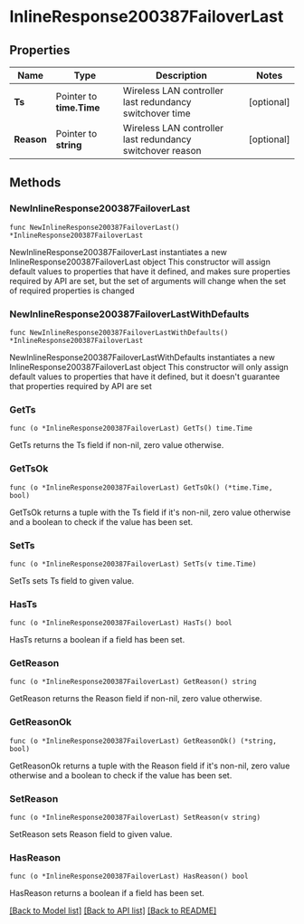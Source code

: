# InlineResponse200387FailoverLast

## Properties

Name | Type | Description | Notes
------------ | ------------- | ------------- | -------------
**Ts** | Pointer to **time.Time** | Wireless LAN controller last redundancy switchover time | [optional] 
**Reason** | Pointer to **string** | Wireless LAN controller last redundancy switchover reason | [optional] 

## Methods

### NewInlineResponse200387FailoverLast

`func NewInlineResponse200387FailoverLast() *InlineResponse200387FailoverLast`

NewInlineResponse200387FailoverLast instantiates a new InlineResponse200387FailoverLast object
This constructor will assign default values to properties that have it defined,
and makes sure properties required by API are set, but the set of arguments
will change when the set of required properties is changed

### NewInlineResponse200387FailoverLastWithDefaults

`func NewInlineResponse200387FailoverLastWithDefaults() *InlineResponse200387FailoverLast`

NewInlineResponse200387FailoverLastWithDefaults instantiates a new InlineResponse200387FailoverLast object
This constructor will only assign default values to properties that have it defined,
but it doesn't guarantee that properties required by API are set

### GetTs

`func (o *InlineResponse200387FailoverLast) GetTs() time.Time`

GetTs returns the Ts field if non-nil, zero value otherwise.

### GetTsOk

`func (o *InlineResponse200387FailoverLast) GetTsOk() (*time.Time, bool)`

GetTsOk returns a tuple with the Ts field if it's non-nil, zero value otherwise
and a boolean to check if the value has been set.

### SetTs

`func (o *InlineResponse200387FailoverLast) SetTs(v time.Time)`

SetTs sets Ts field to given value.

### HasTs

`func (o *InlineResponse200387FailoverLast) HasTs() bool`

HasTs returns a boolean if a field has been set.

### GetReason

`func (o *InlineResponse200387FailoverLast) GetReason() string`

GetReason returns the Reason field if non-nil, zero value otherwise.

### GetReasonOk

`func (o *InlineResponse200387FailoverLast) GetReasonOk() (*string, bool)`

GetReasonOk returns a tuple with the Reason field if it's non-nil, zero value otherwise
and a boolean to check if the value has been set.

### SetReason

`func (o *InlineResponse200387FailoverLast) SetReason(v string)`

SetReason sets Reason field to given value.

### HasReason

`func (o *InlineResponse200387FailoverLast) HasReason() bool`

HasReason returns a boolean if a field has been set.


[[Back to Model list]](../README.md#documentation-for-models) [[Back to API list]](../README.md#documentation-for-api-endpoints) [[Back to README]](../README.md)


